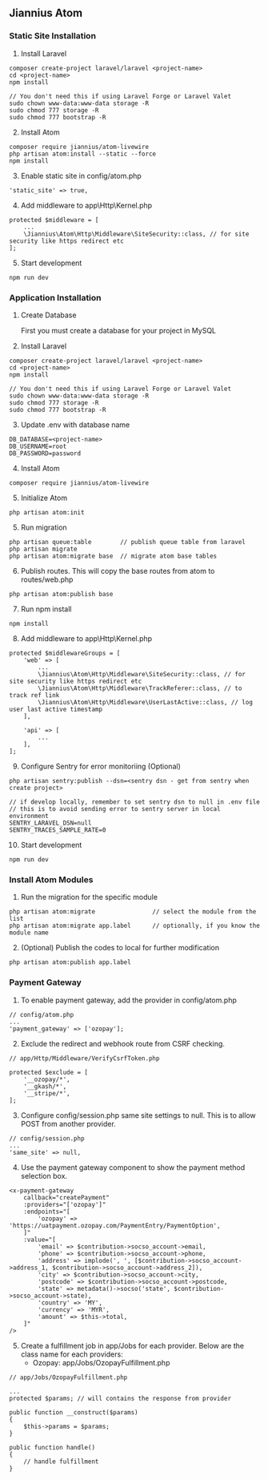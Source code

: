 ## Jiannius Atom

### Static Site Installation

1. Install Laravel

```
composer create-project laravel/laravel <project-name>
cd <project-name>
npm install

// You don't need this if using Laravel Forge or Laravel Valet
sudo chown www-data:www-data storage -R
sudo chmod 777 storage -R
sudo chmod 777 bootstrap -R
```

2. Install Atom

```
composer require jiannius/atom-livewire
php artisan atom:install --static --force
npm install
```

3. Enable static site in config/atom.php

```
'static_site' => true,
```

4. Add middleware to app\Http\Kernel.php

```
protected $middleware = [
    ...
    \Jiannius\Atom\Http\Middleware\SiteSecurity::class, // for site security like https redirect etc
];
```

5. Start development

```
npm run dev
```


### Application Installation

1. Create Database

    First you must create a database for your project in MySQL

2. Install Laravel

```
composer create-project laravel/laravel <project-name>
cd <project-name>
npm install

// You don't need this if using Laravel Forge or Laravel Valet
sudo chown www-data:www-data storage -R
sudo chmod 777 storage -R
sudo chmod 777 bootstrap -R
```

3. Update .env with database name

```
DB_DATABASE=<project-name>
DB_USERNAME=root
DB_PASSWORD=password
```

4. Install Atom

```
composer require jiannius/atom-livewire
```

5. Initialize Atom

```
php artisan atom:init
```

5. Run migration

```
php artisan queue:table        // publish queue table from laravel
php artisan migrate
php artisan atom:migrate base  // migrate atom base tables
```

6. Publish routes. This will copy the base routes from atom to routes/web.php

```
php artisan atom:publish base
```

7. Run npm install

```
npm install
```

8. Add middleware to app\Http\Kernel.php

```
protected $middlewareGroups = [
    'web' => [
        ...
        \Jiannius\Atom\Http\Middleware\SiteSecurity::class, // for site security like https redirect etc
        \Jiannius\Atom\Http\Middleware\TrackReferer::class, // to track ref link
        \Jiannius\Atom\Http\Middleware\UserLastActive::class, // log user last active timestamp
    ],

    'api' => [
        ...
    ],
];
```

9. Configure Sentry for error monitoriing (Optional)

```
php artisan sentry:publish --dsn=<sentry dsn - get from sentry when create project>

// if develop locally, remember to set sentry dsn to null in .env file
// this is to avoid sending error to sentry server in local environment
SENTRY_LARAVEL_DSN=null
SENTRY_TRACES_SAMPLE_RATE=0
```

10. Start development

```
npm run dev
```

### Install Atom Modules

1. Run the migration for the specific module

```
php artisan atom:migrate                // select the module from the list
php artisan atom:migrate app.label      // optionally, if you know the module name
```

2. (Optional) Publish the codes to local for further modification

```
php artisan atom:publish app.label
```

### Payment Gateway

1. To enable payment gateway, add the provider in config/atom.php

```
// config/atom.php
...
'payment_gateway' => ['ozopay'];
```

2. Exclude the redirect and webhook route from CSRF checking.

```
// app/Http/Middleware/VerifyCsrfToken.php

protected $exclude = [
    '__ozopay/*',
    '__gkash/*',
    '__stripe/*',
];
```

3. Configure config/session.php same site settings to null. This is to allow POST from another provider.

```
// config/session.php
...
'same_site' => null,
```

4. Use the payment gateway component to show the payment method selection box.

```
<x-payment-gateway
    callback="createPayment"
    :providers="['ozopay']"
    :endpoints="[
        'ozopay' => 'https://uatpayment.ozopay.com/PaymentEntry/PaymentOption',
    ]"
    :value="[
        'email' => $contribution->socso_account->email,
        'phone' => $contribution->socso_account->phone,
        'address' => implode(', ', [$contribution->socso_account->address_1, $contribution->socso_account->address_2]),
        'city' => $contribution->socso_account->city,
        'postcode' => $contribution->socso_account->postcode,
        'state' => metadata()->socso('state', $contribution->socso_account->state),
        'country' => 'MY',
        'currency' => 'MYR',
        'amount' => $this->total,
    ]"
/>
```

5. Create a fulfillment job in app/Jobs for each provider. Below are the class name for each providers:
    - Ozopay: app/Jobs/OzopayFulfillment.php

```
// app/Jobs/OzopayFulfillment.php

...
protected $params; // will contains the response from provider

public function __construct($params)
{
    $this->params = $params;
}

public function handle()
{
    // handle fulfillment
}
```
